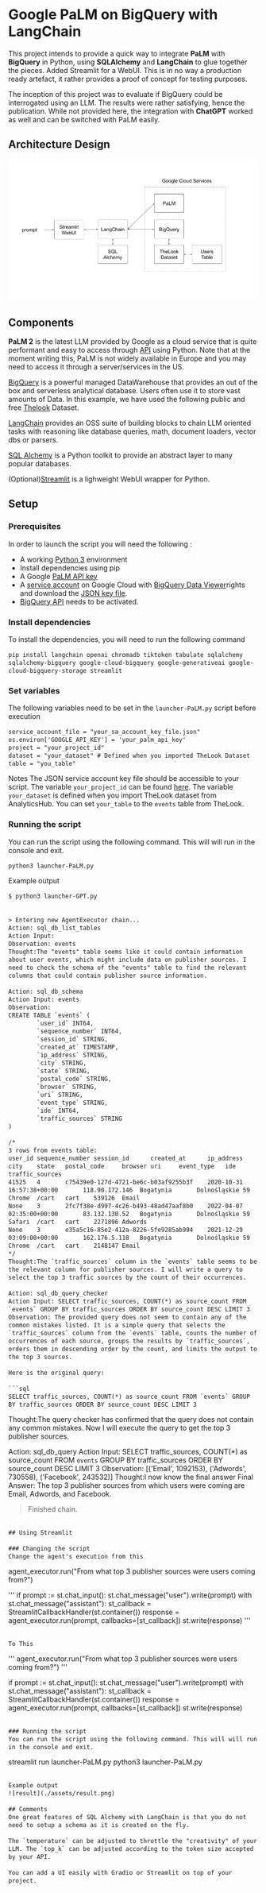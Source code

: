 # Google PaLM on BigQuery with LangChain

This project intends to provide a quick way to integrate **PaLM** with **BigQuery** in Python, using **SQLAlchemy** and **LangChain** to glue together the pieces. Added Streamlit for a WebUI. This is in no way a production ready artefact, it rather provides a proof of concept for testing purposes.

The inception of this project was to evaluate if BigQuery could be interrogated using an LLM. The results were rather satisfying, hence the publication. While not provided here, the integration with **ChatGPT** worked as well and can be switched with PaLM easily. 

## Architecture Design

![diagram](./assets/diagram.png)

## Components

**PaLM 2** is the latest LLM provided by Google as a cloud service that is quite performant and easy to access through [API](https://developers.generativeai.google/api/python/google/generativeai) using Python. Note that at the moment writing this, PaLM is not widely available in Europe and you may need to access it through a server/services in the US. 

[BigQuery](https://cloud.google.com/bigquery/docs/introduction) is a powerful managed DataWarehouse that provides an out of the box and serverless analytical database. Users often use it to store vast amounts of Data. In this example, we have used the following public and free [Thelook](https://console.cloud.google.com/bigquery/analytics-hub/exchanges;cameo=analyticshub;pageName=listing-detail;pageResource=1057666841514.us.google_cloud_public_datasets_17e74966199.thelook_ecommerce) Dataset.

[LangChain](https://python.langchain.com/docs/get_started/introduction) provides an OSS suite of building blocks to chain LLM oriented tasks with reasoning like database queries, math, document loaders, vector dbs or parsers.

[SQL Alchemy](https://www.sqlalchemy.org/) is a Python toolkit to provide an abstract layer to many popular databases.

(Optional)[Streamlit](https://blog.streamlit.io/langchain-tutorial-1-build-an-llm-powered-app-in-18-lines-of-code/) is a lighweight WebUI wrapper for Python.

## Setup

### Prerequisites
In order to launch the script you will need the following :
- A working [Python 3](https://docs.python.org/3/using/unix.html#getting-and-installing-the-latest-version-of-python) environment
- Install dependencies using pip
- A Google [PaLM API key](https://developers.generativeai.google/tutorials/setup)
- A [service account](https://cloud.google.com/iam/docs/service-account-overview) on Google Cloud with [BigQuery Data Viewer](https://cloud.google.com/bigquery/docs/access-control-basic-roles)rights and download the [JSON key file](https://cloud.google.com/iam/docs/keys-create-delete).
- [BigQuery API](https://console.cloud.google.com/marketplace/product/google/bigquery.googleapis.com) needs to be activated.

### Install dependencies

To install the dependencies, you will need to run the following command
```
pip install langchain openai chromadb tiktoken tabulate sqlalchemy sqlalchemy-bigquery google-cloud-bigquery google-generativeai google-cloud-bigquery-storage streamlit
```

### Set variables
The following variables need to be set in the `launcher-PaLM.py` script before execution
```
service_account_file = "your_sa_account_key_file.json"
os.environ['GOOGLE_API_KEY'] = 'your_palm_api_key'
project = "your_project_id" 
dataset = "your_dataset" # Defined when you imported TheLook Dataset
table = "you_table"
```
Notes
The JSON service account key file should be accessible to your script.
The variable `your_project_id` can be found [here](https://console.cloud.google.com/home/dashboard). The variable `your_dataset` is defined when you import TheLook dataset from AnalyticsHub. You can set `your_table` to the `events` table from TheLook.

### Running the script
You can run the script using the following command. This will will run in the console and exit.
```
python3 launcher-PaLM.py
```

Example output
```
$ python3 launcher-GPT.py 


> Entering new AgentExecutor chain...
Action: sql_db_list_tables
Action Input: 
Observation: events
Thought:The "events" table seems like it could contain information about user events, which might include data on publisher sources. I need to check the schema of the "events" table to find the relevant columns that could contain publisher source information.

Action: sql_db_schema
Action Input: events
Observation: 
CREATE TABLE `events` (
        `user_id` INT64, 
        `sequence_number` INT64, 
        `session_id` STRING, 
        `created_at` TIMESTAMP, 
        `ip_address` STRING, 
        `city` STRING, 
        `state` STRING, 
        `postal_code` STRING, 
        `browser` STRING, 
        `uri` STRING, 
        `event_type` STRING, 
        `ide` INT64, 
        `traffic_sources` STRING
)

/*
3 rows from events table:
user_id sequence_number session_id      created_at      ip_address      city    state   postal_code     browser uri     event_type   ide     traffic_sources
41525   4       c75439e0-127d-4721-be6c-b03af9255b3f    2020-10-31 16:57:38+00:00       118.90.172.146  Bogatynia       Dolnośląskie 59      Chrome  /cart   cart    539126  Email
None    3       2fc7f38e-d997-4c26-b493-48ad47aaf8b0    2022-04-07 02:35:00+00:00       83.132.130.52   Bogatynia       Dolnośląskie 59      Safari  /cart   cart    2271896 Adwords
None    3       e35a5c16-85e2-412a-8226-5fe9285ab994    2021-12-29 03:09:00+00:00       162.176.5.118   Bogatynia       Dolnośląskie 59      Chrome  /cart   cart    2148147 Email
*/
Thought:The `traffic_sources` column in the `events` table seems to be the relevant column for publisher sources. I will write a query to select the top 3 traffic sources by the count of their occurrences.

Action: sql_db_query_checker
Action Input: SELECT traffic_sources, COUNT(*) as source_count FROM `events` GROUP BY traffic_sources ORDER BY source_count DESC LIMIT 3
Observation: The provided query does not seem to contain any of the common mistakes listed. It is a simple query that selects the `traffic_sources` column from the `events` table, counts the number of occurrences of each source, groups the results by `traffic_sources`, orders them in descending order by the count, and limits the output to the top 3 sources.

Here is the original query:

```sql
SELECT traffic_sources, COUNT(*) as source_count FROM `events` GROUP BY traffic_sources ORDER BY source_count DESC LIMIT 3
```
Thought:The query checker has confirmed that the query does not contain any common mistakes. Now I will execute the query to get the top 3 publisher sources.

Action: sql_db_query
Action Input: SELECT traffic_sources, COUNT(*) as source_count FROM `events` GROUP BY traffic_sources ORDER BY source_count DESC LIMIT 3
Observation: [('Email', 1092153), ('Adwords', 730558), ('Facebook', 243532)]
Thought:I now know the final answer
Final Answer: The top 3 publisher sources from which users were coming are Email, Adwords, and Facebook.

> Finished chain.
```

## Using Streamlit

### Changing the script
Change the agent's execution from this 
```
agent_executor.run("From what top 3 publisher sources were users coming from?")

'''
if prompt := st.chat_input():
    st.chat_message("user").write(prompt)
    with st.chat_message("assistant"):
        st_callback = StreamlitCallbackHandler(st.container())
        response = agent_executor.run(prompt, callbacks=[st_callback])
        st.write(response)
'''
```

To This 
```
'''
agent_executor.run("From what top 3 publisher sources were users coming from?")
'''

if prompt := st.chat_input():
    st.chat_message("user").write(prompt)
    with st.chat_message("assistant"):
        st_callback = StreamlitCallbackHandler(st.container())
        response = agent_executor.run(prompt, callbacks=[st_callback])
        st.write(response)
```

### Running the script
You can run the script using the following command. This will will run in the console and exit.
```
streamlit run launcher-PaLM.py
python3 launcher-PaLM.py
```

Example output
![result](./assets/result.png)

## Comments
One great features of SQL Alchemy with LangChain is that you do not need to setup a schema as it is created on the fly.

The `temperature` can be adjusted to throttle the "creativity" of your LLM. The `top_k` can be adjusted according to the token size accepted by your API.

You can add a UI easily with Gradio or Streamlit on top of your project.